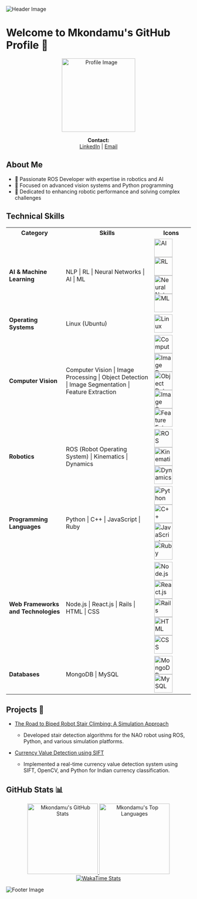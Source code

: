 ![Header Image](https://github.com/Mkondamu/Mkondamu/raw/main/assets/header-image.jpg)

# Welcome to Mkondamu's GitHub Profile 🤖

<p align="center">
  <img src="https://github.com/Mkondamu/Mkonkdamu/raw/main/profile-image.jpg" alt="Profile Image" width="200" />
</p>

<p align="center">
  <strong>Contact:</strong><br>
  <a href="https://www.linkedin.com/in/mkondamu/" target="_blank">LinkedIn</a> | 
  <a href="mailto:your.email@example.com">Email</a>
</p>

## About Me

- 🤖 Passionate ROS Developer with expertise in robotics and AI
- 🌟 Focused on advanced vision systems and Python programming
- 🚀 Dedicated to enhancing robotic performance and solving complex challenges

## Technical Skills

<table>
  <tr>
    <th>Category</th>
    <th>Skills</th>
    <th>Icons</th>
  </tr>
  <tr>
    <td><strong>AI & Machine Learning</strong></td>
    <td>
      NLP | RL | Neural Networks | AI | ML
    </td>
    <td>
      <img src="https://img.icons8.com/ios-filled/50/000000/artificial-intelligence.png" alt="AI" width="50" />
      <img src="https://img.icons8.com/ios-filled/50/000000/reinforcement-learning.png" alt="RL" width="50" />
      <img src="https://img.icons8.com/ios-filled/50/000000/neural-network.png" alt="Neural Networks" width="50" />
      <img src="https://img.icons8.com/ios-filled/50/000000/machine-learning.png" alt="ML" width="50" />
    </td>
  </tr>
  <tr>
    <td><strong>Operating Systems</strong></td>
    <td>Linux (Ubuntu)</td>
    <td>
      <img src="https://img.icons8.com/ios-filled/50/000000/linux.png" alt="Linux" width="50" />
    </td>
  </tr>
  <tr>
    <td><strong>Computer Vision</strong></td>
    <td>
      Computer Vision | Image Processing | Object Detection | Image Segmentation | Feature Extraction
    </td>
    <td>
      <img src="https://img.icons8.com/ios-filled/50/000000/computer-vision.png" alt="Computer Vision" width="50" />
      <img src="https://img.icons8.com/ios-filled/50/000000/image-processing.png" alt="Image Processing" width="50" />
      <img src="https://img.icons8.com/ios-filled/50/000000/object-detection.png" alt="Object Detection" width="50" />
      <img src="https://img.icons8.com/ios-filled/50/000000/image-segmentation.png" alt="Image Segmentation" width="50" />
      <img src="https://img.icons8.com/ios-filled/50/000000/feature-extraction.png" alt="Feature Extraction" width="50" />
    </td>
  </tr>
  <tr>
    <td><strong>Robotics</strong></td>
    <td>ROS (Robot Operating System) | Kinematics | Dynamics</td>
    <td>
      <img src="https://img.icons8.com/ios-filled/50/000000/robot.png" alt="ROS" width="50" />
      <img src="https://img.icons8.com/ios-filled/50/000000/kinematics.png" alt="Kinematics" width="50" />
      <img src="https://img.icons8.com/ios-filled/50/000000/dynamics.png" alt="Dynamics" width="50" />
    </td>
  </tr>
  <tr>
    <td><strong>Programming Languages</strong></td>
    <td>Python | C++ | JavaScript | Ruby</td>
    <td>
      <img src="https://img.icons8.com/ios-filled/50/000000/python.png" alt="Python" width="50" />
      <img src="https://img.icons8.com/ios-filled/50/000000/c-plus-plus.png" alt="C++" width="50" />
      <img src="https://img.icons8.com/ios-filled/50/000000/javascript.png" alt="JavaScript" width="50" />
      <img src="https://img.icons8.com/ios-filled/50/000000/ruby.png" alt="Ruby" width="50" />
    </td>
  </tr>
  <tr>
    <td><strong>Web Frameworks and Technologies</strong></td>
    <td>Node.js | React.js | Rails | HTML | CSS</td>
    <td>
      <img src="https://img.icons8.com/ios-filled/50/000000/nodejs.png" alt="Node.js" width="50" />
      <img src="https://img.icons8.com/ios-filled/50/000000/react-native.png" alt="React.js" width="50" />
      <img src="https://img.icons8.com/ios-filled/50/000000/rails.png" alt="Rails" width="50" />
      <img src="https://img.icons8.com/ios-filled/50/000000/html-5.png" alt="HTML" width="50" />
      <img src="https://img.icons8.com/ios-filled/50/000000/css3.png" alt="CSS" width="50" />
    </td>
  </tr>
  <tr>
    <td><strong>Databases</strong></td>
    <td>MongoDB | MySQL</td>
    <td>
      <img src="https://img.icons8.com/ios-filled/50/000000/mongodb.png" alt="MongoDB" width="50" />
      <img src="https://img.icons8.com/ios-filled/50/000000/mysql.png" alt="MySQL" width="50" />
    </td>
  </tr>
</table>

## Projects 🚀

- [The Road to Biped Robot Stair Climbing: A Simulation Approach](#)
  - Developed stair detection algorithms for the NAO robot using ROS, Python, and various simulation platforms.

- [Currency Value Detection using SIFT](https://github.com/Mkondamu/Currency-value-detection-using-sift)
  - Implemented a real-time currency value detection system using SIFT, OpenCV, and Python for Indian currency classification.

## GitHub Stats 📊

<p align="center">
  <a href="https://github.com/anuraghazra/github-readme-stats">
    <img alt="Mkondamu's GitHub Stats" src="https://github-readme-stats.vercel.app/api/?username=Mkondamu&show_icons=true&count_private=true&theme=default&hide_border=true&bg_color=fff&title_color=00E676&icon_color=00E676" height="192px"/>
  </a>
  <a href="https://github.com/anuraghazra/github-readme-stats">
    <img alt="Mkondamu's Top Languages" src="https://github-readme-stats.vercel.app/api/top-langs/?username=Mkondamu&langs_count=6&layout=compact&theme=default&hide_border=true&bg_color=fff&title_color=000&icon_color=000" height="192px"/>
  </a>
  <a href="https://wakatime.com/@your_username">
    <img alt="WakaTime Stats" src="https://wakatime.com/badge/user/your_username.svg" />
  </a>
</p>

![Footer Image](https://github.com/Mkondamu/Mkondamu/raw/main/assets/footer-image.jpg)
